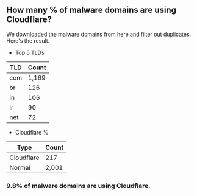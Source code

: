## How many % of malware domains are using Cloudflare?


We downloaded the malware domains from [here](https://urlhaus.abuse.ch) and filter out duplicates.
Here's the result.


[//]: # (start replacement)


- Top 5 TLDs

| TLD | Count |
| --- | --- |
| com | 1,169 |
| br | 126 |
| in | 106 |
| ir | 90 |
| net | 72 |


- Cloudflare %

| Type | Count |
| --- | --- |
| Cloudflare | 217 |
| Normal | 2,001 |


### 9.8% of malware domains are using Cloudflare.
